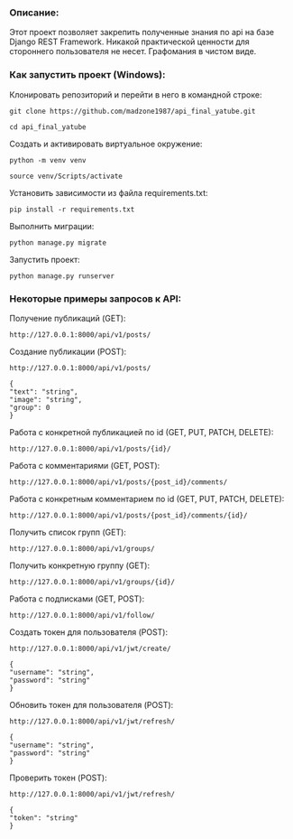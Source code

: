 ### Описание:

Этот проект позволяет закрепить полученные знания по api на базе Django REST Framework. Никакой практической ценности для стороннего пользователя не несет. Графомания в чистом виде.

### Как запустить проект (Windows):

Клонировать репозиторий и перейти в него в командной строке:

```
git clone https://github.com/madzone1987/api_final_yatube.git
```

```
cd api_final_yatube
```

Cоздать и активировать виртуальное окружение:

```
python -m venv venv
```

```
source venv/Scripts/activate
```

Установить зависимости из файла requirements.txt:

```
pip install -r requirements.txt
```

Выполнить миграции:

```
python manage.py migrate
```

Запустить проект:

```
python manage.py runserver
```

### Некоторые примеры запросов к API:

Получение публикаций (GET):

```
http://127.0.0.1:8000/api/v1/posts/
```

Создание публикации (POST):

```
http://127.0.0.1:8000/api/v1/posts/

{
"text": "string",
"image": "string",
"group": 0
}

```

Работа с конкретной публикацией по id (GET, PUT, PATCH, DELETE):

```
http://127.0.0.1:8000/api/v1/posts/{id}/
```

Работа с комментариями (GET, POST):

```
http://127.0.0.1:8000/api/v1/posts/{post_id}/comments/
```

Работа с конкретным комментарием по id (GET, PUT, PATCH, DELETE):

```
http://127.0.0.1:8000/api/v1/posts/{post_id}/comments/{id}/
```

Получить список групп (GET):

```
http://127.0.0.1:8000/api/v1/groups/
```

Получить конкретную группу (GET):

```
http://127.0.0.1:8000/api/v1/groups/{id}/
```

Работа с подписками (GET, POST):

```
http://127.0.0.1:8000/api/v1/follow/
```

Создать токен для пользователя (POST):

```
http://127.0.0.1:8000/api/v1/jwt/create/

{
"username": "string",
"password": "string"
}

```

Обновить токен для пользователя (POST):

```
http://127.0.0.1:8000/api/v1/jwt/refresh/

{
"username": "string",
"password": "string"
}

```

Проверить токен (POST):

```
http://127.0.0.1:8000/api/v1/jwt/refresh/

{
"token": "string"
}

```
